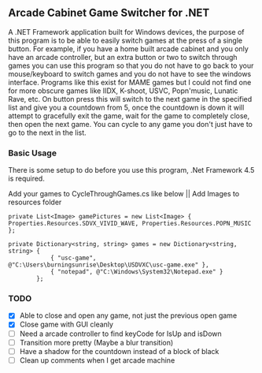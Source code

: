 ## Arcade Cabinet Game Switcher for .NET
A .NET Framework application built for Windows devices, the purpose of this program is to be able to easily switch games at the press of a single button. For example, if you have a home built arcade cabinet and you only have an arcade controller, but an extra button or two to switch through games you can use this program so that you do not have to go back to your mouse/keyboard to switch games and you do not have to see the windows interface. Programs like this exist for MAME games but I could not find one for more obscure games like IIDX, K-shoot, USVC, Popn'music, Lunatic Rave, etc. On button press this will switch to the next game in the specified list and give you a countdown from 5, once the countdown is down it will attempt to gracefully exit the game, wait for the game to completely close, then open the next game. You can cycle to any game you don't just have to go to the next in the list.

### Basic Usage
There is some setup to do before you use this program, .Net Framework 4.5 is required. 

Add your games to CycleThroughGames.cs like below || Add Images to resources folder
```
private List<Image> gamePictures = new List<Image> { Properties.Resources.SDVX_VIVID_WAVE, Properties.Resources.POPN_MUSIC };

private Dictionary<string, string> games = new Dictionary<string, string> {
            { "usc-game", @"C:\Users\burningsunrise\Desktop\USDVXC\usc-game.exe" },
            { "notepad", @"C:\Windows\System32\Notepad.exe" }
        };
```


### TODO
- [x] Able to close and open any game, not just the previous open game
- [x] Close game with GUI cleanly
- [ ] Need a arcade controller to find keyCode for IsUp and isDown
- [ ] Transition more pretty (Maybe a blur transition)
- [ ] Have a shadow for the countdown instead of a block of black
- [ ] Clean up comments when I get arcade machine